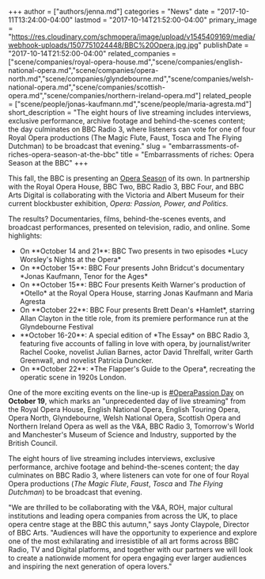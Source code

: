 +++
author = ["authors/jenna.md"]
categories = "News"
date = "2017-10-11T13:24:00-04:00"
lastmod = "2017-10-14T21:52:00-04:00"
primary_image = "https://res.cloudinary.com/schmopera/image/upload/v1545409169/media/webhook-uploads/1507751024448/BBC%20Opera.jpg.jpg"
publishDate = "2017-10-14T21:52:00-04:00"
related_companies = ["scene/companies/royal-opera-house.md","scene/companies/english-national-opera.md","scene/companies/opera-north.md","scene/companies/glyndebourne.md","scene/companies/welsh-national-opera.md","scene/companies/scottish-opera.md","scene/companies/northern-ireland-opera.md"]
related_people = ["scene/people/jonas-kaufmann.md","scene/people/maria-agresta.md"]
short_description = "The eight hours of live streaming includes interviews, exclusive performance, archive footage and behind-the-scenes content; the day culminates on BBC Radio 3, where listeners can vote for one of four Royal Opera productions (The Magic Flute, Faust, Tosca and The Flying Dutchman) to be broadcast that evening."
slug = "embarrassments-of-riches-opera-season-at-the-bbc"
title = "Embarrassments of riches: Opera Season at the BBC"
+++

This fall, the BBC is presenting an [Opera Season](https://www.bbc.co.uk/programmes/p05h6n8y) of its own. In partnership with the Royal Opera House, BBC Two, BBC Radio 3, BBC Four, and BBC Arts Digital is collaborating with the Victoria and Albert Museum for their current blockbuster exhibition, *Opera: Passion, Power, and Politics*. 

The results? Documentaries, films, behind-the-scenes events, and broadcast performances, presented on television, radio, and online. Some highlights:

<ul>

<li>On **October 14 and 21**: BBC Two presents in two episodes *Lucy Worsley's Nights at the Opera*
<li>On **October 15**: BBC Four presents John Bridcut's documentary *Jonas Kaufmann, Tenor for the Ages*
<li>On **October 15**: BBC Four presents Keith Warner's production of *Otello* at the Royal Opera House, starring Jonas Kaufmann and Maria Agresta
<li>On **October 22**: BBC Four presents Brett Dean's *Hamlet*, starring Allan Clayton in the title role, from its premiere performance run at the Glyndebourne Festival
<li>**October 16-20**: A special edition of *The Essay* on BBC Radio 3, featuring five accounts of falling in love with opera, by journalist/writer Rachel Cooke, novelist Julian Barnes, actor David Threlfall, writer Garth Greenwall, and novelist Patricia Duncker.
<li>On **October 22**: *The Flapper's Guide to the Opera*, recreating the operatic scene in 1920s London.
</ul>

One of the more exciting events on the line-up is [\#OperaPassion Day](https://www.bbc.co.uk/events/epdgfx/live/cvwbj5) on **October 19**, which marks an "unprecedented day of live streaming" from the Royal Opera House, English National Opera, English Touring Opera, Opera North, Glyndebourne, Welsh National Opera, Scottish Opera and Northern Ireland Opera as well as the V&A, BBC Radio 3, Tomorrow's World and Manchester's Museum of Science and Industry, supported by the British Council.

The eight hours of live streaming includes interviews, exclusive performance, archive footage and behind-the-scenes content; the day culminates on BBC Radio 3, where listeners can vote for one of four Royal Opera productions (*The Magic Flute*, *Faust*, *Tosca* and *The Flying Dutchman*) to be broadcast that evening.

"We are thrilled to be collaborating with the V&A, ROH, major cultural institutions and
leading opera companies from across the UK, to place opera centre stage at the BBC this autumn," says Jonty Claypole, Director of BBC Arts. "Audiences will have the opportunity to experience and explore one of the most exhilarating and irresistible of all art forms across BBC Radio, TV and Digital platforms, and together with our partners we will look to create a nationwide moment for opera engaging ever larger audiences and inspiring the next generation of opera lovers."
